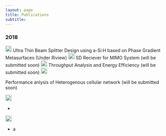 ```yaml
---
layout: page
title: Publications
subtitle: 
---
```



### 2018
<img src="../img/journal-article.png" height="20px">
Ultra Thin Beam Splitter Design using a-Si:H based on Phase Gradient Metasurfaces (Under Riview)

<img src="../img/journal-article.png" height="20px">
SD Reciever for MIMO System (will be submitted soon)

<img src="../img/journal-article.png" height="20px">
Throughput Analysis and Energy Efficiency (will be submitted soon)


<img src="../img/conference-paper.png" height="20px">

Performance anlysis of Heterogenous cellular network (will be submitted soon)


<img src="../img/workshop-paper.png" height="20px">

- 

<img src="../img/book-chapter.png" height="20px">

- a









































